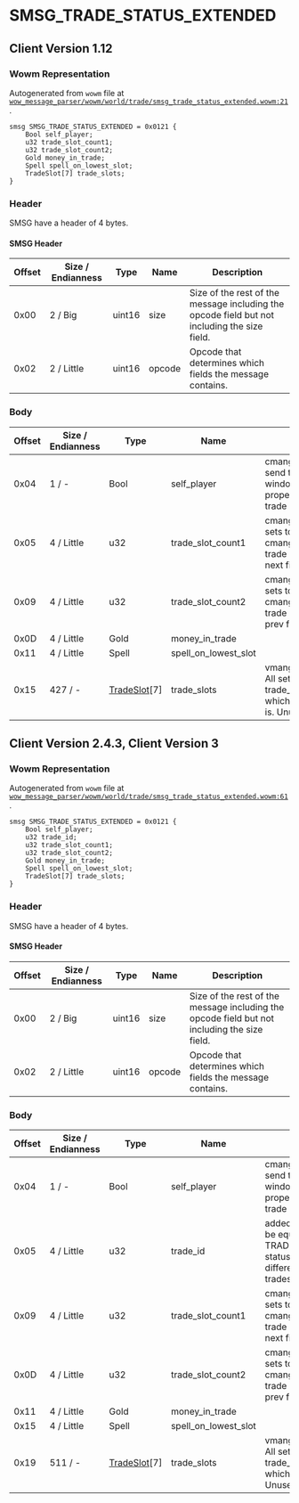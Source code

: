 # SMSG_TRADE_STATUS_EXTENDED

## Client Version 1.12

### Wowm Representation

Autogenerated from `wowm` file at [`wow_message_parser/wowm/world/trade/smsg_trade_status_extended.wowm:21`](https://github.com/gtker/wow_messages/tree/main/wow_message_parser/wowm/world/trade/smsg_trade_status_extended.wowm#L21).
```rust,ignore
smsg SMSG_TRADE_STATUS_EXTENDED = 0x0121 {
    Bool self_player;
    u32 trade_slot_count1;
    u32 trade_slot_count2;
    Gold money_in_trade;
    Spell spell_on_lowest_slot;
    TradeSlot[7] trade_slots;
}
```
### Header

SMSG have a header of 4 bytes.

#### SMSG Header

| Offset | Size / Endianness | Type   | Name   | Description |
| ------ | ----------------- | ------ | ------ | ----------- |
| 0x00   | 2 / Big           | uint16 | size   | Size of the rest of the message including the opcode field but not including the size field.|
| 0x02   | 2 / Little        | uint16 | opcode | Opcode that determines which fields the message contains.|

### Body

| Offset | Size / Endianness | Type | Name | Comment |
| ------ | ----------------- | ---- | ---- | ------- |
| 0x04 | 1 / - | Bool | self_player | cmangos/vmangos/mangoszero: send trader or own trade windows state (last need for proper show spell apply to non-trade slot) |
| 0x05 | 4 / Little | u32 | trade_slot_count1 | cmangos/vmangos/mangoszero: sets to 7<br/>cmangos/vmangos/mangoszero: trade slots count/number?, = next field in most cases |
| 0x09 | 4 / Little | u32 | trade_slot_count2 | cmangos/vmangos/mangoszero: sets to 7<br/>cmangos/vmangos/mangoszero: trade slots count/number?, = prev field in most cases |
| 0x0D | 4 / Little | Gold | money_in_trade |  |
| 0x11 | 4 / Little | Spell | spell_on_lowest_slot |  |
| 0x15 | 427 / - | [TradeSlot](tradeslot.md)[7] | trade_slots | vmangos/cmangos/mangoszero: All set to same as trade_slot_count* (7), unsure which determines how big this is. Unused slots are 0. |

## Client Version 2.4.3, Client Version 3

### Wowm Representation

Autogenerated from `wowm` file at [`wow_message_parser/wowm/world/trade/smsg_trade_status_extended.wowm:61`](https://github.com/gtker/wow_messages/tree/main/wow_message_parser/wowm/world/trade/smsg_trade_status_extended.wowm#L61).
```rust,ignore
smsg SMSG_TRADE_STATUS_EXTENDED = 0x0121 {
    Bool self_player;
    u32 trade_id;
    u32 trade_slot_count1;
    u32 trade_slot_count2;
    Gold money_in_trade;
    Spell spell_on_lowest_slot;
    TradeSlot[7] trade_slots;
}
```
### Header

SMSG have a header of 4 bytes.

#### SMSG Header

| Offset | Size / Endianness | Type   | Name   | Description |
| ------ | ----------------- | ------ | ------ | ----------- |
| 0x00   | 2 / Big           | uint16 | size   | Size of the rest of the message including the opcode field but not including the size field.|
| 0x02   | 2 / Little        | uint16 | opcode | Opcode that determines which fields the message contains.|

### Body

| Offset | Size / Endianness | Type | Name | Comment |
| ------ | ----------------- | ---- | ---- | ------- |
| 0x04 | 1 / - | Bool | self_player | cmangos/vmangos/mangoszero: send trader or own trade windows state (last need for proper show spell apply to non-trade slot) |
| 0x05 | 4 / Little | u32 | trade_id | added in 2.4.0, this value must be equal to value from TRADE_STATUS_OPEN_WINDOW status packet (different value for different players to block multiple trades?) |
| 0x09 | 4 / Little | u32 | trade_slot_count1 | cmangos/vmangos/mangoszero: sets to 7<br/>cmangos/vmangos/mangoszero: trade slots count/number?, = next field in most cases |
| 0x0D | 4 / Little | u32 | trade_slot_count2 | cmangos/vmangos/mangoszero: sets to 7<br/>cmangos/vmangos/mangoszero: trade slots count/number?, = prev field in most cases |
| 0x11 | 4 / Little | Gold | money_in_trade |  |
| 0x15 | 4 / Little | Spell | spell_on_lowest_slot |  |
| 0x19 | 511 / - | [TradeSlot](tradeslot.md)[7] | trade_slots | vmangos/cmangos/mangoszero: All set to same as trade_slot_count* (7), unsure which determines how big this is. Unused slots are 0. |

